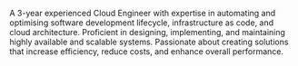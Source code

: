A 3-year experienced Cloud Engineer with expertise in automating and optimising software development lifecycle, infrastructure as code, and cloud architecture. Proficient in designing, implementing, and maintaining highly available and scalable systems. Passionate about creating solutions that increase efficiency, reduce costs, and enhance overall performance.

